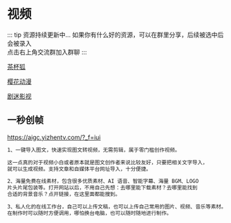 # 视频
::: tip 资源持续更新中...
如果你有什么好的资源，可以在群里分享，后续被选中后会被录入 <br>
点击右上角交流群加入群聊
:::

[茶杯狐](https://cupfox.app/?iui.su)

[樱花动漫](http://yhdm83.com/)

[剧迷影视](https://gmtv1.xyz/)

## 一秒创帧

https://aigc.yizhentv.com/?_f=iui

```tex
1、一键导入图文，快速实现图文转视频，无需剪辑，属于零门槛创作视频。

这一点真的对于视频小白或者原本就是图文创作者来说比较友好，只要把相关文字导入，
就可以生成视频。支持文章和自媒体平台网址导入，十分便捷。

2、海量免费在线素材，包含很多优质素材、AI 语音、智能字幕、海量 BGM、LOGO 
片头片尾包装等。打开网站以后，不用自己先想：去哪里能下载素材？去哪里能找到
合适的背景音乐？点开链接，在这里面都能搜到。

3、私人化的在线工作台，自己可以上传文稿，也可以上传自己常用的图片、视频、音乐等素材。
在制作时可以随时方便调用，哪怕换台电脑，也可以随时随地进行制作。
```

